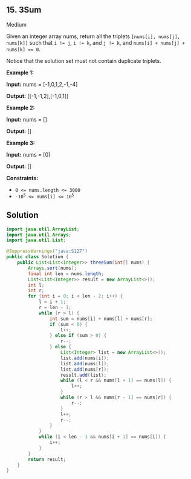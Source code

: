 ## 15\. 3Sum

Medium

Given an integer array nums, return all the triplets `[nums[i], nums[j], nums[k]]` such that `i != j`, `i != k`, and `j != k`, and `nums[i] + nums[j] + nums[k] == 0`.

Notice that the solution set must not contain duplicate triplets.

**Example 1:**

**Input:** nums = [-1,0,1,2,-1,-4]

**Output:** [[-1,-1,2],[-1,0,1]] 

**Example 2:**

**Input:** nums = []

**Output:** [] 

**Example 3:**

**Input:** nums = [0]

**Output:** [] 

**Constraints:**

*   `0 <= nums.length <= 3000`
*   <code>-10<sup>5</sup> <= nums[i] <= 10<sup>5</sup></code>

## Solution

```java
import java.util.ArrayList;
import java.util.Arrays;
import java.util.List;

@SuppressWarnings("java:S127")
public class Solution {
    public List<List<Integer>> threeSum(int[] nums) {
        Arrays.sort(nums);
        final int len = nums.length;
        List<List<Integer>> result = new ArrayList<>();
        int l;
        int r;
        for (int i = 0; i < len - 2; i++) {
            l = i + 1;
            r = len - 1;
            while (r > l) {
                int sum = nums[i] + nums[l] + nums[r];
                if (sum < 0) {
                    l++;
                } else if (sum > 0) {
                    r--;
                } else {
                    List<Integer> list = new ArrayList<>();
                    list.add(nums[i]);
                    list.add(nums[l]);
                    list.add(nums[r]);
                    result.add(list);
                    while (l < r && nums[l + 1] == nums[l]) {
                        l++;
                    }
                    while (r > l && nums[r - 1] == nums[r]) {
                        r--;
                    }
                    l++;
                    r--;
                }
            }
            while (i < len - 1 && nums[i + 1] == nums[i]) {
                i++;
            }
        }
        return result;
    }
}
```